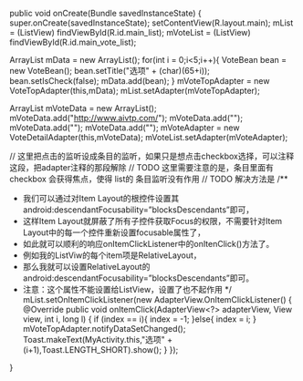 public void onCreate(Bundle savedInstanceState) {
super.onCreate(savedInstanceState);
setContentView(R.layout.main);
mList = (ListView) findViewById(R.id.main_list);
mVoteList = (ListView) findViewById(R.id.main_vote_list);
 
ArrayList<VoteBean> mData = new ArrayList<VoteBean>();
for(int i = 0;i<5;i++){
VoteBean bean = new VoteBean();
bean.setTitle("选项" + (char)(65+i));
bean.setIsCheck(false);
mData.add(bean);
}
mVoteTopAdapter = new VoteTopAdapter(this,mData);
mList.setAdapter(mVoteTopAdapter);
 
ArrayList<String> mVoteData = new ArrayList<String>();
mVoteData.add("http://www.aivtp.com/");
mVoteData.add("");
mVoteData.add("");
mVoteData.add("");
mVoteAdapter = new VoteDetailAdapter(this,mVoteData);
mVoteList.setAdapter(mVoteAdapter);
 
 
// 这里把点击的监听设成条目的监听，如果只是想点击checkbox选择，可以注释这段，把adapter注释的那段解除
// TODO 这里需要注意的是，条目里面有checkbox 会获得焦点，使得 list的 条目监听没有作用
// TODO 解决方法是
/**
* 我们可以通过对Item Layout的根控件设置其android:descendantFocusability=”blocksDescendants”即可，
* 这样Item Layout就屏蔽了所有子控件获取Focus的权限，不需要针对Item Layout中的每一个控件重新设置focusable属性了，
* 如此就可以顺利的响应onItemClickListener中的onItenClick()方法了。
* 例如我的ListViw的每个item项是RelativeLayout，
* 那么我就可以设置RelativeLayout的android:descendantFocusability=”blocksDescendants”即可。
* 注意：这个属性不能设置给ListView，设置了也不起作用
*/
mList.setOnItemClickListener(new AdapterView.OnItemClickListener() {
@Override
public void onItemClick(AdapterView<?> adapterView, View view, int i, long l) {
if (index == i){
index = -1;
}else{
index = i;
}
mVoteTopAdapter.notifyDataSetChanged();
Toast.makeText(MyActivity.this,"选项" + (i+1),Toast.LENGTH_SHORT).show();
}
});
 
}
